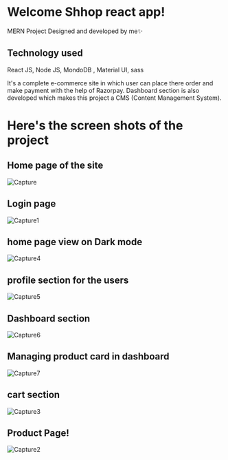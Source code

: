 # Welcome Shhop react app!
MERN Project Designed and developed by me✨
## Technology used
React JS, Node JS, MondoDB , Material UI, sass

It's a complete e-commerce site in which user can place there order and make payment with the help of Razorpay.
Dashboard section is also developed which makes this project a CMS (Content Management System).
# Here's the screen shots of the project
## Home page of the site


![Capture](https://user-images.githubusercontent.com/67172708/208911684-4529ceb1-c866-4c0d-8efe-115b97fb9226.PNG)
## Login page
![Capture1](https://user-images.githubusercontent.com/67172708/208911740-41cb6538-f539-4c85-bf08-8591e756aabb.PNG)
## home page view on Dark mode
![Capture4](https://user-images.githubusercontent.com/67172708/208911845-461b00c4-9510-4a3b-aef0-713c1f57b209.PNG)
## profile section for the users
![Capture5](https://user-images.githubusercontent.com/67172708/208911929-e73ecfec-0df8-4118-89ff-4a47c7a953e9.PNG)
## Dashboard section
![Capture6](https://user-images.githubusercontent.com/67172708/208911976-f949490f-badd-4aa7-838b-9026cc4d1773.PNG)
## Managing product card in dashboard
![Capture7](https://user-images.githubusercontent.com/67172708/208912073-82c23e8d-86bd-4c72-a543-f4f4e5e3defa.PNG)
## cart section
![Capture3](https://user-images.githubusercontent.com/67172708/208912124-f7452825-75f1-4a6d-a549-91f0d7f0ed42.PNG)
## Product Page!
![Capture2](https://user-images.githubusercontent.com/67172708/208912541-6fe40d5d-8b29-40b9-91ab-fee1ad5e29aa.PNG)
